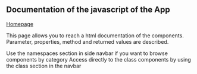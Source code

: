 ## Documentation of the javascript of the App

[Homepage](index.html)

This page allows you to reach a html documentation of the components.
Parameter, properties, method and returned values are described.

Use the namespaces section in side navbar if you want to browse components by category
Access directly to the class components by using the class section in the navbar
